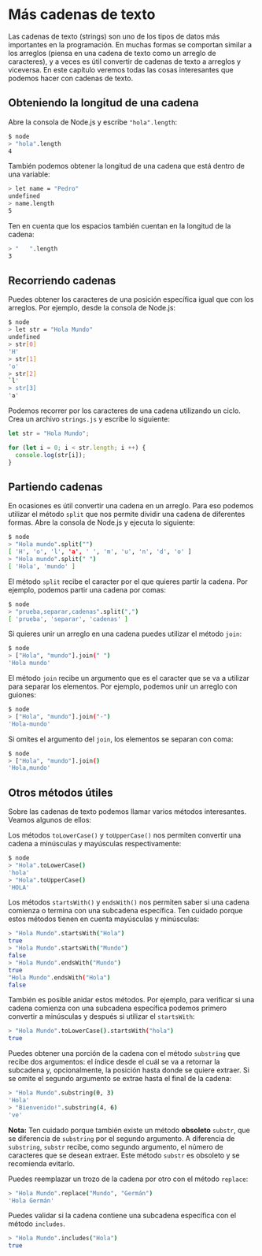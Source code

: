 # Más cadenas de texto

Las cadenas de texto \(strings\) son uno de los tipos de datos más importantes en la programación. En muchas formas se comportan similar a los arreglos \(piensa en una cadena de texto como un arreglo de caracteres\), y a veces es útil convertir de cadenas de texto a arreglos y viceversa. En este capítulo veremos todas las cosas interesantes que podemos hacer con cadenas de texto.

## Obteniendo la longitud de una cadena

Abre la consola de Node.js y escribe `"hola".length`:

```bash
$ node
> "hola".length
4
```

También podemos obtener la longitud de una cadena que está dentro de una variable:

```bash
> let name = "Pedro"
undefined
> name.length
5
```

Ten en cuenta que los espacios también cuentan en la longitud de la cadena:

```bash
> "   ".length
3
```

## Recorriendo cadenas

Puedes obtener los caracteres de una posición específica igual que con los arreglos. Por ejemplo, desde la consola de Node.js:

```bash
$ node
> let str = "Hola Mundo"
undefined
> str[0]
'H'
> str[1]
'o'
> str[2]
`l'
> str[3]
'a'
```

Podemos recorrer por los caracteres de una cadena utilizando un ciclo. Crea un archivo `strings.js` y escribe lo siguiente:

```javascript
let str = "Hola Mundo";

for (let i = 0; i < str.length; i ++) {
  console.log(str[i]);
}
```

## Partiendo cadenas

En ocasiones es útil convertir una cadena en un arreglo. Para eso podemos utilizar el método `split` que nos permite dividir una cadena de diferentes formas. Abre la consola de Node.js y ejecuta lo siguiente:

```bash
$ node
> "Hola mundo".split("")
[ 'H', 'o', 'l', 'a', ' ', 'm', 'u', 'n', 'd', 'o' ]
> "Hola mundo".split(" ")
[ 'Hola', 'mundo' ]
```

El método `split` recibe el caracter por el que quieres partir la cadena. Por ejemplo, podemos partir una cadena por comas:

```bash
$ node
> "prueba,separar,cadenas".split(",")
[ 'prueba', 'separar', 'cadenas' ]
```

Si quieres unir un arreglo en una cadena puedes utilizar el método `join`:

```bash
$ node
> ["Hola", "mundo"].join(" ")
'Hola mundo'
```

El método `join` recibe un argumento que es el caracter que se va a utilizar para separar los elementos. Por ejemplo, podemos unir un arreglo con guiones:

```bash
$ node
> ["Hola", "mundo"].join("-")
'Hola-mundo'
```

Si omites el argumento del `join`, los elementos se separan con coma:

```bash
$ node
> ["Hola", "mundo"].join()
'Hola,mundo'
```

## Otros métodos útiles

Sobre las cadenas de texto podemos llamar varios métodos interesantes. Veamos algunos de ellos:

Los métodos `toLowerCase()` y `toUpperCase()` nos permiten convertir una cadena a minúsculas y mayúsculas respectivamente:

```bash
$ node
> "Hola".toLowerCase()
'hola'
> "Hola".toUpperCase()
'HOLA'
```

Los métodos `startsWith()` y `endsWith()` nos permiten saber si una cadena comienza o termina con una subcadena específica. Ten cuidado porque estos métodos tienen en cuenta mayúsculas y minúsculas:

```bash
> "Hola Mundo".startsWith("Hola")
true
> "Hola Mundo".startsWith("Mundo")
false
> "Hola Mundo".endsWith("Mundo")
true
"Hola Mundo".endsWith("Hola")
false
```

También es posible anidar estos métodos. Por ejemplo, para verificar si una cadena comienza con una subcadena específica podemos primero convertir a minúsculas y después si utilizar el `startsWith`:

```bash
> "Hola Mundo".toLowerCase().startsWith("hola")
true
```

Puedes obtener una porción de la cadena con el método `substring` que recibe dos argumentos: el índice desde el cuál se va a retornar la subcadena y, opcionalmente, la posición hasta donde se quiere extraer. Si se omite el segundo argumento se extrae hasta el final de la cadena:

```bash
> "Hola Mundo".substring(0, 3)
'Hola'
> "Bienvenido!".substring(4, 6)
've'
```

**Nota:** Ten cuidado porque también existe un método **obsoleto** `substr`, que se diferencia de `substring` por el segundo argumento. A diferencia de `substring`, `substr` recibe, como segundo argumento, el número de caracteres que se desean extraer. Este método `substr` es obsoleto y se recomienda evitarlo.

Puedes reemplazar un trozo de la cadena por otro con el método `replace`:

```bash
> "Hola Mundo".replace("Mundo", "Germán")
'Hola Germán'
```

Puedes validar si la cadena contiene una subcadena específica con el método `includes`.

```bash
> "Hola Mundo".includes("Hola")
true
```
